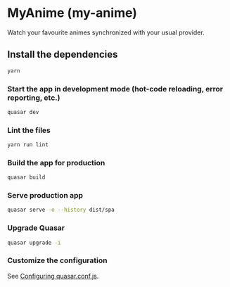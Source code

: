# MyAnime (my-anime)

Watch your favourite animes synchronized with your usual provider.

## Install the dependencies
```bash
yarn
```

### Start the app in development mode (hot-code reloading, error reporting, etc.)
```bash
quasar dev
```

### Lint the files
```bash
yarn run lint
```

### Build the app for production
```bash
quasar build
```

### Serve production app

```bash
quasar serve -o --history dist/spa
```

### Upgrade Quasar

```bash
quasar upgrade -i
```

### Customize the configuration

See [Configuring quasar.conf.js](https://quasar.dev/quasar-cli/quasar-conf-js).
